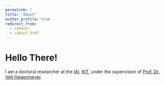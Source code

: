 ```yaml
---
permalink: /
title: "About"
author_profile: true
redirect_from:
  - /about/
  - /about.html
---
```


# Hello There!

I am a doctoral researcher at the [IAI](https://www.iai.kit.edu/english/index.php), [KIT](https://www.kit.edu/english/index.php), under the supervision of [Prof. Dr. Veit Hagenmeyer](https://www.iai.kit.edu/english/921_1213.php).
